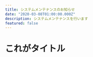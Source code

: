 ```yaml
---
title: システムメンテナンスのお知らせ
date: "2020-03-08T01:00:00.000Z"
description: システムメンテナンスを行います
featured: false
---
```


# これがタイトル